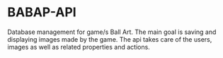 # BABAP-API
Database management for game/s Ball Art. The main goal is saving and displaying images made by the game. The api takes care of the users, images as well as related properties and actions. 
